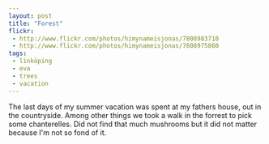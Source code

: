 ```yaml
---
layout: post
title: "Forest"
flickr:
 - http://www.flickr.com/photos/himynameisjonas/7808983710
 - http://www.flickr.com/photos/himynameisjonas/7808975860
tags:
 - linköping
 - eva
 - trees
 - vacation
---
```

The last days of my summer vacation was spent at my fathers house, out in the countryside. Among other things we took a walk in the forrest to pick some chanterelles. Did not find that much mushrooms but it did not matter because I'm not so fond of it.